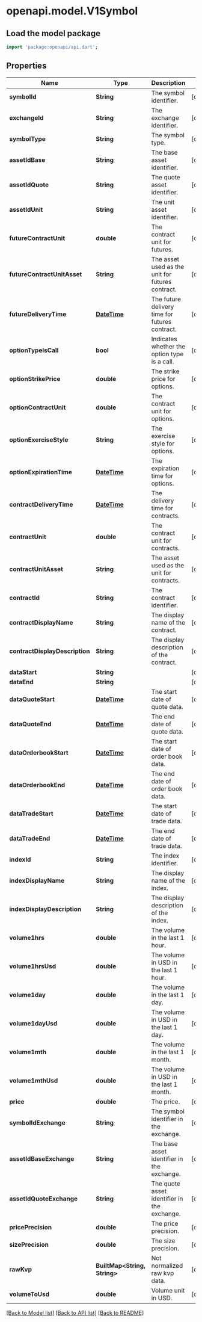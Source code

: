 # openapi.model.V1Symbol

## Load the model package
```dart
import 'package:openapi/api.dart';
```

## Properties
Name | Type | Description | Notes
------------ | ------------- | ------------- | -------------
**symbolId** | **String** | The symbol identifier. | [optional] 
**exchangeId** | **String** | The exchange identifier. | [optional] 
**symbolType** | **String** | The symbol type. | [optional] 
**assetIdBase** | **String** | The base asset identifier. | [optional] 
**assetIdQuote** | **String** | The quote asset identifier. | [optional] 
**assetIdUnit** | **String** | The unit asset identifier. | [optional] 
**futureContractUnit** | **double** | The contract unit for futures. | [optional] 
**futureContractUnitAsset** | **String** | The asset used as the unit for futures contract. | [optional] 
**futureDeliveryTime** | [**DateTime**](DateTime.md) | The future delivery time for futures contract. | [optional] 
**optionTypeIsCall** | **bool** | Indicates whether the option type is a call. | [optional] 
**optionStrikePrice** | **double** | The strike price for options. | [optional] 
**optionContractUnit** | **double** | The contract unit for options. | [optional] 
**optionExerciseStyle** | **String** | The exercise style for options. | [optional] 
**optionExpirationTime** | [**DateTime**](DateTime.md) | The expiration time for options. | [optional] 
**contractDeliveryTime** | [**DateTime**](DateTime.md) | The delivery time for contracts. | [optional] 
**contractUnit** | **double** | The contract unit for contracts. | [optional] 
**contractUnitAsset** | **String** | The asset used as the unit for contracts. | [optional] 
**contractId** | **String** | The contract identifier. | [optional] 
**contractDisplayName** | **String** | The display name of the contract. | [optional] 
**contractDisplayDescription** | **String** | The display description of the contract. | [optional] 
**dataStart** | **String** |  | [optional] 
**dataEnd** | **String** |  | [optional] 
**dataQuoteStart** | [**DateTime**](DateTime.md) | The start date of quote data. | [optional] 
**dataQuoteEnd** | [**DateTime**](DateTime.md) | The end date of quote data. | [optional] 
**dataOrderbookStart** | [**DateTime**](DateTime.md) | The start date of order book data. | [optional] 
**dataOrderbookEnd** | [**DateTime**](DateTime.md) | The end date of order book data. | [optional] 
**dataTradeStart** | [**DateTime**](DateTime.md) | The start date of trade data. | [optional] 
**dataTradeEnd** | [**DateTime**](DateTime.md) | The end date of trade data. | [optional] 
**indexId** | **String** | The index identifier. | [optional] 
**indexDisplayName** | **String** | The display name of the index. | [optional] 
**indexDisplayDescription** | **String** | The display description of the index. | [optional] 
**volume1hrs** | **double** | The volume in the last 1 hour. | [optional] 
**volume1hrsUsd** | **double** | The volume in USD in the last 1 hour. | [optional] 
**volume1day** | **double** | The volume in the last 1 day. | [optional] 
**volume1dayUsd** | **double** | The volume in USD in the last 1 day. | [optional] 
**volume1mth** | **double** | The volume in the last 1 month. | [optional] 
**volume1mthUsd** | **double** | The volume in USD in the last 1 month. | [optional] 
**price** | **double** | The price. | [optional] 
**symbolIdExchange** | **String** | The symbol identifier in the exchange. | [optional] 
**assetIdBaseExchange** | **String** | The base asset identifier in the exchange. | [optional] 
**assetIdQuoteExchange** | **String** | The quote asset identifier in the exchange. | [optional] 
**pricePrecision** | **double** | The price precision. | [optional] 
**sizePrecision** | **double** | The size precision. | [optional] 
**rawKvp** | **BuiltMap&lt;String, String&gt;** | Not normalized raw kvp data. | [optional] 
**volumeToUsd** | **double** | Volume unit in USD. | [optional] 

[[Back to Model list]](../README.md#documentation-for-models) [[Back to API list]](../README.md#documentation-for-api-endpoints) [[Back to README]](../README.md)



